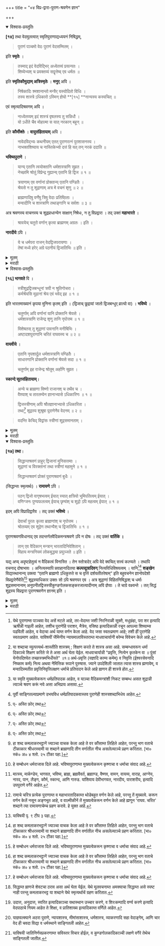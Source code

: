 +++
title = "०४ विप्र-द्वारा-पुराण-श्रवणेन ज्ञान"

+++


<details open><summary>विश्वास-प्रस्तुतिः</summary>

**[१४]** तथा वेदमूलत्वात् स्मृतिपुराणाद्यध्ययनं निषिद्धम्,

> पुराणं पञ्चमो वेदः पुराणं वेदसम्मितम् ।

इति **स्मृतेः** । 

> तस्माद् इदं वेदविद्भिर् अध्येतव्यं प्रयत्नतः ।  
शिष्येभ्यश् च प्रवक्तव्यं सद्वृत्तेष्व् एव धर्मतः ॥

इति **स्मृतिकौमुद्याम् अत्रिस्मृतेः** । **मनुर्** अपि । 

> निषेकादिः श्मशानान्तो मन्त्रैर् यस्योदितो विधिः ।  
तस्य शास्त्रे ऽधिकारो ऽस्मिन् ज्ञेयो **[१५] **नान्यस्य कस्यचित् ॥

एवं स्मृत्यादिश्रवणम् अपि । 

> नाध्येतव्यम् इदं शास्त्रं वृषलस्य तु सन्निधौ ।  
यो ऽधीते चैव मोहात्मा स यात् नरकान् बहून् ॥

इति **कौर्मोक्तेः** । **वायुसंहितायाम्** अपि ।

> नावेदविद्भ्यः कथनीयम् एतत् पुराणरत्नं पुरशासनस्य ।  
नाभक्तशिष्याय च नास्तिकेभ्यो दत्तं हि यत् तन् नरकं ददाति ॥

**भविष्यपुराणे** ।

> यान्य् एतानि त्वयोक्तानि धर्मशास्त्राणि सुव्रत ।  
नेच्छामि श्रोतुं विप्रेन्द्र गुह्यान्य् एतानि हि द्विज ॥ १ ॥

> त्रयाणाम् एव वर्णानां प्रोक्तान्य् एतानि पण्डितैः ।  
श्रेयसे न तु शूद्राणाम् अत्र मे वचनं शृणु ॥ २ ॥

> ब्राह्मणादिषु वर्णेषु त्रिषु वेदाः प्रतिष्ठिताः ।  
मन्वादीनि च शास्त्राणि तथाङ्गानि च सर्वशः ॥ ३ ॥

अत्र श्रवणस्य वाचनस्य च शूद्रप्राधान्येन साक्षान् निषेधः, न तु विप्रद्वारा । तद् उक्तं **महाभारते** ।

> श्रावयेच् चतुरो वर्णान् कृत्वा ब्राह्मणम् अग्रतः । इति ।

**नारदीये** ऽपि ।

> ये च धर्मपरा राजन् वेदद्विजपरायणाः ।  
तेषां मध्ये हरेर् अग्रे पठनीयं द्विजातिभिः ॥ इति ।
</details>

<details><summary>मूलम्</summary>

**[१४]** तथा वेदमूलत्वात् स्मृतिपुराणाद्यध्ययनं निषिद्धम्,

> पुराणं पञ्चमो वेदः पुराणं वेदसम्मितम् ।

इति **स्मृतेः** । 

> तस्माद् इदं वेदविद्भिर् अध्येतव्यं प्रयत्नतः ।  
शिष्येभ्यश् च प्रवक्तव्यं सद्वृत्तेष्व् एव धर्मतः ॥

इति **स्मृतिकौमुद्याम् अत्रिस्मृतेः** । **मनुर्** अपि । 

> निषेकादिः श्मशानान्तो मन्त्रैर् यस्योदितो विधिः ।  
तस्य शास्त्रे ऽधिकारो ऽस्मिन् ज्ञेयो **[१५] **नान्यस्य कस्यचित् ॥

एवं स्मृत्यादिश्रवणम् अपि । 

> नाध्येतव्यम् इदं शास्त्रं वृषलस्य तु सन्निधौ ।  
यो ऽधीते चैव मोहात्मा स यात् नरकान् बहून् ॥

इति **कौर्मोक्तेः** । **वायुसंहितायाम्** अपि ।

> नावेदविद्भ्यः कथनीयम् एतत् पुराणरत्नं पुरशासनस्य ।  
नाभक्तशिष्याय च नास्तिकेभ्यो दत्तं हि यत् तन् नरकं ददाति ॥

**भविष्यपुराणे** ।

> यान्य् एतानि त्वयोक्तानि धर्मशास्त्राणि सुव्रत ।  
नेच्छामि श्रोतुं विप्रेन्द्र गुह्यान्य् एतानि हि द्विज ॥ १ ॥

> त्रयाणाम् एव वर्णानां प्रोक्तान्य् एतानि पण्डितैः ।  
श्रेयसे न तु शूद्राणाम् अत्र मे वचनं शृणु ॥ २ ॥

> ब्राह्मणादिषु वर्णेषु त्रिषु वेदाः प्रतिष्ठिताः ।  
मन्वादीनि च शास्त्राणि तथाङ्गानि च सर्वशः ॥ ३ ॥

अत्र श्रवणस्य वाचनस्य च शूद्रप्राधान्येन साक्षान् निषेधः, न तु विप्रद्वारा । तद् उक्तं **महाभारते** ।

> श्रावयेच् चतुरो वर्णान् कृत्वा ब्राह्मणम् अग्रतः । इति ।

**नारदीये** ऽपि ।

> ये च धर्मपरा राजन् वेदद्विजपरायणाः ।  
तेषां मध्ये हरेर् अग्रे पठनीयं द्विजातिभिः ॥ इति ।
</details>

<details><summary>मराठी</summary>

तसेम्च वेदास मूलाधारभूत धरून मन्वादिकान्नी स्मृति, पुराणे, उपपुराणे, व पुरा. णसंहिता इत्यादिक रचलीं आहेत, ह्मणून त्याञ्चेही अध्ययन निषिद्ध आहे. कारण,-"पु राणे हा पाञ्चवा वेद[^१] आहे, अतएव ही वेदतुल्य होत." अशी स्मृति आहे. 

[^१]: येथे पुराणाम्स पाञ्चवा वेद असें मटले आहे, तर-वेदाम्त जशी निरनिराळी सूक्तै, मधुछंहा, परा शर इत्यादि ऋषीन्नी गाइली आहेत, तशीच पुराणेहि पराशर, मैत्रेय, वसिष्ठ इत्यादिकान्नी रचून आपल्या शिष्याम्स पढविली आहेत, व वेदाचा अर्थ याम्त वर्णन केला आहे. वेद जसा स्वतःप्रमाण आहे; तशी हीं पुराणेहि स्वतःप्रमाण आहेत. याविषयीं जैमिनीय न्यायमालाविस्तराम्त माधवाचार्यानी बरेम्च विवेचन केले आहे.

तसेञ्च - "तस्मात् हे शास्त्र[^२] (स्मृति) प्रयत्नपूर्वक वेदवेत्त्यान्नी अर्थात् द्विजान्नी अध्ययन करावेम्. व स द्वर्त्तन करणाऱ्या शिष्यांसच द्यावे.' अशी स्मृतिकौमुदीत अत्रिस्मृति आहे. 

[^२]: या शब्दाचा व्युत्पत्त्यर्थ-शास्तीति शास्त्रम् ; शिक्षण करते ते शास्त्र असा आहे. सम्बन्धावरून धर्मा दिकाञ्चे शिक्षण करिते जे ते असा अर्थ घेता येईल. माधवाचार्यान्नी "प्रवृत्ति, नित्येन कृतकेन वा ॥ पुंसां येनोपदिश्येत तच्छास्त्रमभिधीयते" ॥१॥ अर्थ-प्रवृत्ति (यज्ञादि काम्य कमेम्) व निवृत्ति (ईश्वरसेवनादि निष्काम कर्म) नित्य अथवा नैमित्तिक रूपाने पुरुषास. ज्याने उपदेशिली जातात त्यास शास्त्र ह्मणावेम्, व मन्वादिस्मतीत प्रवृत्तिनिवृत्तिलक्षण धर्माचे प्रतिपादन केले आहे ह्मणन ही शास्त्रे होत.
 
मनुहि "गर्भाधानापासून स्मशानापर्यम्त सर्व विधि वैदिक मन्त्रान्नी करण्याचा ज्यास अधिकार आहे, त्याचा, या शास्त्राचे-(मनुस्मृतीचे ) ठायीं अधिकार आहे अन्य कोणाचाही नाही, असे समजावें." असें ह्मणतो. यावरून पुराणे व मन्वादि[^३] स्मृति इत्यादिकाञ्च्या पठणाविषयीं शूद्रास अधिकार नाही हे जसे सिद्ध होते तसेच त्याचे श्रवणहि शूद्रास निषिद्ध आहे. 

[^३]: या स्मृति मुख्यत्वेकरून धर्मप्रतिपादक आहेत, व याञ्चा वैदिकमन्त्रांशी निकट सम्बम्ध असत शुद्रान्नी त्याञ्चे श्रवण करूं नये असा अभिप्राय असावा.

कारण - “हे शास्त्र[^४] ‘पुराण ' शूद्राच्या सन्निध पढू नये. जो मोहाविष्ट होऊन पढतो तो बहुत नरकाम्स जातो" अशी कूर्मपुराणोक्ति आहे. 

[^४]: पूर्वी साङ्गितल्याप्रमाणे उभयविध धर्मप्रतिपादकवास्तव पुराणेही शास्त्रशब्दाभिधेय आहेत.

बायुसं हितेतही - "वेद न जाणणाऱ्याम्स (शूद्रादिकांस,) हे पुराणरत्न कथन करूं नये, तसेम्च वेद वेत्ता असून ज्यास भक्ति नाही अशा शिष्यास, व वेदनिन्दकास हे देऊ नये; जर दिले तर नरकप्रद होते." असे साङ्गितले आहे. भविष्यपुराणान्त-"हे सुव्रता विपेन्दा जी ही धर्म शास्त्रे साङ्गितलीस ती मी श्रवण करण्यास इच्छीत नाहीम्; कारण ही अतिगुह्य आहेत, व ती ब्राह्मणादि तीनवर्णासच श्रेयस्कर होत इतराम्स नाहीत असे पण्डितान्नी साङ्गितले आहे. ब्राह्मणादि तीन वर्णाञ्चेठायीं वेद प्रतिष्ठित आहेत, अर्थात् त्यांसच वेदाधिकार आहे, तशीच मन्वादि धर्मशास्त्रे व व्याकरणादिक [^५]अङ्गेंहि त्यांसच विहित आहेत.' असे साङ्गितले आहे. येथे पुराणादिकाञ्चे श्रवण, व वाचन निषेधिलें आहे, तें शूद्रास मुख्य करून इतरान्नी, व साक्षात् शूद्रानेच करण्याविषयी आहे असे समजावेम्, ब्राह्मणद्वारा निषिद्ध नाही. तेम्च महा भारताम्त साङ्गितले आहे.

[^५] या शब्दाने शिक्षा, कल्पसूत्र, पाणिनीयसूत्रपाठ, निरुक्त, ज्योतिष, व छन्दःशास्त्र या सहा वेदाङ्गाञ्चे ग्रहण होते.

जसें - "ब्राह्मणाम्स पुढे करून चारही वर्णान्नी पुराणादि श्रवण करावेम्. नारदीय पुराणान्तही-'जे जन धर्मतत्पर व देवब्राह्मणपूजक असतील, त्याम्मध्ये विष्णुप्रतिमेच्या अग्रभागी ब्राह्मणान्नी हे पुराण पठण करावें." असे साङ्गितले आहे.
</details>

<details open><summary>विश्वास-प्रस्तुतिः</summary>

**[१६] भागवते** पि ।

> स्त्रीशूद्रद्विजबन्धूनां त्रयी न श्रुतिगोचरा ।  
कर्मश्रेयसि मूढानां श्रेय एवं भवेद् इह ॥ १ ॥

इति भारतमाख्यानं कृपया मुनिना कृतम् इति । (द्विजाच् छूद्रायां जातो द्विजबन्धुर् व्रात्यो वा) । **भविष्ये** ।

> चतुर्णाम् अपि वर्णानां यानि प्रोक्तानि श्रेयसे ।  
धर्मशास्त्राणि राजेन्द्र शृणु तानि नृपोत्तम ॥ १ ॥
>
> विशेषतस् तु शूद्राणां पावनानि मनीषिभिः ।  
अष्टादशपुराणानि चरितं राघवस्य च ॥ २ ॥

**वायवीये** ।

> एतानि नृपशार्दूल धर्मशास्त्राणि पण्डितैः ।  
साधारणानि प्रोक्तानि वर्णानां श्रेयसे सदा ॥ १ ॥
>
> चतुर्णाम् इह राजेन्द्र श्रोतुम् अर्हाणि सुव्रत ।

**स्कान्दे सूतसंहितायाम्**।

> अन्ये च ब्राह्मणा विष्णो राजानश् च तथैव च ।  
वैश्याश् च तारतम्येन ज्ञानाभ्यासे ऽधिकारिणः ॥ १ ॥
>
> द्विजस्त्रीणाम् अपि श्रौतज्ञानाभ्यासे ऽधिकारिता ।  
तथा[^५] शूद्रस्य शुश्रूषा पुराणेनैव वेदनम् ॥ २ ॥

[^५]:
     प्- अस्ति फ़ोर् तथा

> वदन्ति केचिद् विद्वांसः स्त्रीणां शूद्रसमानताम् ।
</details>

<details><summary>मूलम्</summary>

**[१६] भागवते** पि ।

> स्त्रीशूद्रद्विजबन्धूनां त्रयी न श्रुतिगोचरा ।  
कर्मश्रेयसि मूढानां श्रेय एवं भवेद् इह ॥ १ ॥

इति भारतमाख्यानं कृपया मुनिना कृतम् इति । (द्विजाच् छूद्रायां जातो द्विजबन्धुर् व्रात्यो वा) । **भविष्ये** ।

> चतुर्णाम् अपि वर्णानां यानि प्रोक्तानि श्रेयसे ।  
धर्मशास्त्राणि राजेन्द्र शृणु तानि नृपोत्तम ॥ १ ॥
>
> विशेषतस् तु शूद्राणां पावनानि मनीषिभिः ।  
अष्टादशपुराणानि चरितं राघवस्य च ॥ २ ॥

**वायवीये** ।

> एतानि नृपशार्दूल धर्मशास्त्राणि पण्डितैः ।  
साधारणानि प्रोक्तानि वर्णानां श्रेयसे सदा ॥ १ ॥
>
> चतुर्णाम् इह राजेन्द्र श्रोतुम् अर्हाणि सुव्रत ।

**स्कान्दे सूतसंहितायाम्**।

> अन्ये च ब्राह्मणा विष्णो राजानश् च तथैव च ।  
वैश्याश् च तारतम्येन ज्ञानाभ्यासे ऽधिकारिणः ॥ १ ॥
>
> द्विजस्त्रीणाम् अपि श्रौतज्ञानाभ्यासे ऽधिकारिता ।  
तथा[^५] शूद्रस्य शुश्रूषा पुराणेनैव वेदनम् ॥ २ ॥

[^५]:
     प्- अस्ति फ़ोर् तथा

> वदन्ति केचिद् विद्वांसः स्त्रीणां शूद्रसमानताम् ।
</details>

<details><summary>मराठी</summary>

श्रीमद्भागवतान्तही - "स्त्रिया, शूद्र, द्विजबन्धु[^६] (द्विनापासून शूद्रीचेठायीं झालेला अथवा गर्भाधानादिसंस्कारहीन) याम्स ऋग्वेद, यजुर्वेद व सामवेद श्रवण करण्याचा अधिकार नाहीम्; कर्मरूप श्रेयःसाधनाविषयीं मूढ असलेल्या त्या शूद्रादिकाञ्चें असें (भारतश्रवणाने) श्रेय होवो! या हेतूने त्याञ्च्यावर कृपा करून व्यासाने महाभारताल्यान केलें.” असें साङ्गितले आहे. भविष्यपुराणान्त -“हे राजेन्द्रा![^७] चारही वर्णास कल्याणाची साधने जी धर्मशास्त्रे साङ्गितली आहेत ती मजपासून श्रवण कर - ज्ञात्यान्नी जी विशेषतः शूद्राम्स पवित्र करणारी साङ्गितली ती साङ्गतों- अष्टादश[^८] पुराणे व रामाचे चरित्र[^९] (वाल्मीकि रामायण) ही धर्मशास्त्रे त्यान्नी श्रवण करावी." असे साङ्गितले आहे. वायुपुराणान्त-"हीं (पुराणे) पण्डितान्नी सर्व वर्णास साधारण्येङ्करून कल्याणकारक अशी साङ्गितली आहेत, ह्मणून हे राजेन्द्रा! ही चारही वर्णाला ऐकण्यास योग्य आहेत." स्कन्दपुराणाम्त सुतसंहितेत "अन्य-ब्राह्मण, राजे व वैश्य हे तारतम्याने ज्ञानाभ्यासाविषयी अधिकारी आहेत. द्विन स्त्रियांसही वेदाचें अर्थज्ञान व अभ्यासाविषयी अधिकार[^१०] आहे, तसेम्च शूद्राम्स द्विजसेवा व पुराणावरून ज्ञानसम्पादन विहित आहे. कित्येक विद्वान् स्त्रियाम्स शूद्रसमानत्व आहे असे ह्मणतात." असे साङ्गितले आहे. 

[^६]: हा शब्द कमलाकरभट्टानें ज्याञ्चा वाचक केला आहे ते वर कौंसाम्त लिहिले आहेत, परन्तु भाग वताचे टीकाकार श्रीधरस्वामी या शब्दाने ब्राह्मणादि तीन वर्णातील नीच असलेल्याञ्चे प्रहण करितात. [भा० स्कं० अ० ४ श्लो. २५ टीका पहा.]

[^७]: हे सम्बोधन धर्मराजास दिले आहे. भविष्यपुराणाम्त मुख्यत्वेकरून कृष्णाचा व धर्माचा संवाद आहे.

[^८]: मात्स्य, मार्कण्डेय, भागवत, भविष्य, ब्राह्म, ब्रह्मवैवर्त, ब्रह्माण्ड, वैष्णव, वामन, वायव्य, वाराह, आग्नेय, नारद, पान, लैङ्ग, कौर्म, स्कान्द, आणि गारुड. यांशिवाय देवीभागवत, नारदीय, पाराशरीय, इत्यादि उपपुराणे वगैरे आहेत.

[^९]: रामाचे चरित्र प्रत्येक पुराणाम्त व महाभारतादिकाम्त थोडेबहुत वर्णन केले आहे, परन्तु तें मुख्यत्वे. करून वर्णन केलें नसून अङ्गभूत आहे, व वाल्मीकीनें तें मुख्यत्वेकरून वर्णन केले आहे ह्मणून 'राघव. चरित' शब्दाने त्या रामायणाचेम्च प्रहण करावे. हे युक्त आहे.

[^१०]: याविषयी पृ. ९ टीप ३ पहा.
</details>

<details open><summary>विश्वास-प्रस्तुतिः</summary>

**[१७] तथा**।

> सिद्धान्तश्रवणं प्राहुर् द्विजानां मुनिसत्तमाः ।  
शूद्राणां च विरक्तानां तथा स्त्रीणां महामुने ॥ १ ॥
>
> सिद्धान्तश्रवणं प्रोक्तं पुराणश्रवणं बुधैः । 

(सिद्धान्तः स्मृत्यर्थः) । **रामायणे** ऽपि ।

> पठन् द्विजो वागृषभत्वम् ईयात् स्यात् क्षत्रियो भूमिपतित्वम् ईयात् ।  
वणिग्जनः पुण्यफलत्वम् ईयाच् छृण्वंश् च शूद्रो ऽपि महत्वम् ईयात् ॥ १ ॥

इदम् अपि विप्रादिद्वारैव । तद् उक्तं **भविष्ये** ।

> देवार्चां पुरतः कृत्वा ब्राह्मणांश् च नृपोत्तम ।  
श्रोतव्यम् एव शूद्रेण तथान्यैश् च द्विजातिभिः ॥ १ ॥

पुराणश्रवणविधानाद् एव तदन्तर्गतवैदिकमन्त्रश्रवणे ऽपि न दोषः । तद् उक्तं **वार्तिके ।**

> तान् एव वैदिकान् मन्त्रान् भारतादिनिवेशितान् ।  
विहाय मन्त्रनियमं लोकबुद्ध्या प्रयुञ्जते ॥ इति ।

यद्य् अप्य् अदृष्टहेतुत्वं न वैदिकत्वं विनास्ति । तेन स्तोत्रादेर् अपि वेदे क्वचित् सत्त्वं कल्प्यते । तथापि वचनाद् दोषाभावः । अनित्यस्यापि प्रवाहानादितया **कल्पसूत्रादिवन्** नित्यविधिविषयत्वम् । यानि[^६] **शङ्खेन** विद्यास्थानान्य् उक्त्वा “एतानि ब्राह्मणो ऽधिकुरुते स च वृत्तिं दर्शयतीतरेषाम्” इति बहुवचनेन ज्ञानोपदेशो विप्रद्वारेणैवेति[^७] शूद्रस्याधिकार उक्तः सो ऽपि श्रवणपर एव । अत्र शूद्राणां विहितनिषिद्धाश् च धर्माः शूद्रसमानानाम् अनुपनीतद्विजस्त्रीकुण्डगोलकसङ्करजात्यादीनाम् अपि ज्ञेयाः । ते चाग्रे वक्ष्यन्ते । तत् सिद्धं शूद्रस्य विप्रद्वारा पुराणश्रवणेन ज्ञानम् इति ।

[^६]:
     प्- योपि

[^७]:
     प् ओमित्स् ज्ञानोपदेशो विप्रद्वारेणैवेति
</details>

<details><summary>मूलम्</summary>

**[१७] तथा**।

> सिद्धान्तश्रवणं प्राहुर् द्विजानां मुनिसत्तमाः ।  
शूद्राणां च विरक्तानां तथा स्त्रीणां महामुने ॥ १ ॥
>
> सिद्धान्तश्रवणं प्रोक्तं पुराणश्रवणं बुधैः । 

(सिद्धान्तः स्मृत्यर्थः) । **रामायणे** ऽपि ।

> पठन् द्विजो वागृषभत्वम् ईयात् स्यात् क्षत्रियो भूमिपतित्वम् ईयात् ।  
वणिग्जनः पुण्यफलत्वम् ईयाच् छृण्वंश् च शूद्रो ऽपि महत्वम् ईयात् ॥ १ ॥

इदम् अपि विप्रादिद्वारैव । तद् उक्तं **भविष्ये** ।

> देवार्चां पुरतः कृत्वा ब्राह्मणांश् च नृपोत्तम ।  
श्रोतव्यम् एव शूद्रेण तथान्यैश् च द्विजातिभिः ॥ १ ॥

पुराणश्रवणविधानाद् एव तदन्तर्गतवैदिकमन्त्रश्रवणे ऽपि न दोषः । तद् उक्तं **वार्तिके ।**

> तान् एव वैदिकान् मन्त्रान् भारतादिनिवेशितान् ।  
विहाय मन्त्रनियमं लोकबुद्ध्या प्रयुञ्जते ॥ इति ।

यद्य् अप्य् अदृष्टहेतुत्वं न वैदिकत्वं विनास्ति । तेन स्तोत्रादेर् अपि वेदे क्वचित् सत्त्वं कल्प्यते । तथापि वचनाद् दोषाभावः । अनित्यस्यापि प्रवाहानादितया **कल्पसूत्रादिवन्** नित्यविधिविषयत्वम् । यानि[^६] **शङ्खेन** विद्यास्थानान्य् उक्त्वा “एतानि ब्राह्मणो ऽधिकुरुते स च वृत्तिं दर्शयतीतरेषाम्” इति बहुवचनेन ज्ञानोपदेशो विप्रद्वारेणैवेति[^७] शूद्रस्याधिकार उक्तः सो ऽपि श्रवणपर एव । अत्र शूद्राणां विहितनिषिद्धाश् च धर्माः शूद्रसमानानाम् अनुपनीतद्विजस्त्रीकुण्डगोलकसङ्करजात्यादीनाम् अपि ज्ञेयाः । ते चाग्रे वक्ष्यन्ते । तत् सिद्धं शूद्रस्य विप्रद्वारा पुराणश्रवणेन ज्ञानम् इति ।

[^६]:
     प्- योपि

[^७]:
     प् ओमित्स् ज्ञानोपदेशो विप्रद्वारेणैवेति
</details>

<details><summary>मराठी</summary>

तसेम्च वैदिक अथवा शास्त्रीय सिद्धान्ताचे[^११] श्रवण ब्राह्मणादि तीन वर्णास विहित आहे, व विरक्त शूद्रांस, आणि स्त्रियाम्स स्मृत्यर्थ, व पुराणश्रवण विहित आहे. वाल्मीकि रामायणान्तही "हे ब्राह्मण जर पठण करील तर वाचस्पतित्व पावेल, क्षत्रिय हे पठण करील तर भूमिपतित्व पावेल, वैश्य पुण्यफल पावेल, व शूद्राने श्रवण केल्यास तो महत्व पावेल' असे साङ्गितले आहे; हेही ब्राह्मणद्वाराच शूद्रास विहित आहे; तेम्च भविष्यपुराणाम्त साङ्गितले आहे-" देवपूजा व ब्राह्मणास पुढे करून अन्य ब्राह्मणादि तीन वर्णान्नी, व शूद्राने पुराण श्रवण करावेम्" येथे पुराणश्रवणाचे विधान केले आहे, तेणेकरूनच पुराणान्तर्गत वैदिक मन्त्र श्रवण केले असतां दोष नाही. तेम्च वार्तिकाम्त साङ्गितले आहे-" जे वैदिक मन्त्र शूद्राम्स श्रवण करण्याविषयी अयोग्य आहेत तेच महाभारतादिकाम्त असतील, व त्याञ्चा जर मन्त्राचा नियम[^१२] सोडून लौकिकबुद्धीने प्र योग केला असेल तर त्याञ्च्या श्रवणाचा दोष शूद्रास नाही." यद्यपि अदृष्टफलहेतुत्व वैदिकत्वा वाञ्चून नाही व तेणेकरून कित्येक वेदभागाम्त स्तोत्रादिकही आहेत अशी कल्पना होते तथापि पूर्वोक्त वचनास्तव दोष नाही. अनित्य अशाहि पूर्वोक्त मन्त्राच्या अवैदिकत्वास प्रवाहाच्या अनादित्वेकरून कल्पसूत्रादिकाञ्चेपरि नित्यविधिविषयत्व आहे. जी शङ्खाने विद्यास्थाने[^१३] साङ्गून “याञ्च्या अभ्यासाविषयीं ब्राह्मण अधिकारी आहे, व तो इतर वर्णाची वृत्ति दाख वितो" असें "इतरेषाम्" या बहुवचनाने ज्ञानोपदेश ब्राह्मणद्वरानेच इतर वर्णाम्स होतो असे साङ्गितल्यावरून शूद्रास उपदेशाधिकार साङ्गितला आहे तोही श्रवणपरच आहे. येथे शूद्राचे विहितनिषिद्ध धर्म साङ्गितले आहेत तेच शूद्रसमान इतर जातीस[^१४], व अनुपनीत द्विन, स्त्रिया, कुण्ड, गोलक, सङ्करजातीय यांसही लागू आहेत असें जाणावेम्; ते पुढे (तिसऱ्या प्रकरणाम्त) साङ्गू. तस्मात् शूद्राम्स ब्राह्मणद्वारा पुराणश्रवणेकरून ज्ञान सम्पाद ण्याचा अधिकार सिद्ध झाला. 

[^११]: सिद्धाम्त ह्मणजे शेवटचा ठराव असा अर्थ घेता येईल. येथे मूलवचनाम्त अमक्याचा सिद्धाम्त असे स्पष्ट नाही परन्तु कमलाकरभट्ट या शब्दाने येथे स्मृत्यर्थाचें ग्रहण करितात.

[^१२]: उदात्त, अनुदात्त, स्वरित इत्यादिकाञ्चा यथास्थान उच्चार करणे, व शिरःकम्पादि वर्ण्य करणे इत्यादि वेदपाठाचे नियम आहेत ते शिक्षा, व प्रातिशाख्य इत्यादिकाम्त वर्णिले आहेत. 

[^१३]: याज्ञवल्क्याने अठरा पुराणे, न्यायशास्त्र, मीमांसाशास्त्र, धर्मशास्त्र, व्याकरणादि सहा वेदाङ्गेम्, आणि चार वेद ही चवदा विद्या व धर्मस्थाने साङ्गितली आहेत. 

[^१४]: याविषयी जातिनिर्णयप्रकरणाम्त सविस्तर विचार होईल, व कुण्डगोलकादिकाञ्ची लक्षणे वगैरे तेथेच साङ्गितली जातील.
</details>